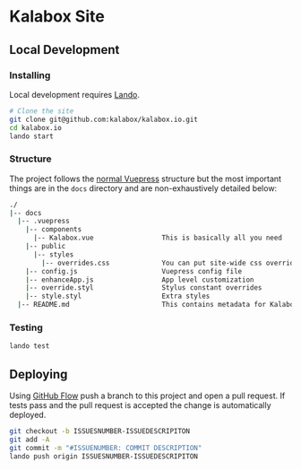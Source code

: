 # Kalabox Site

## Local Development

### Installing

Local development requires [Lando](https://docs.lndo.io).

```bash
# Clone the site
git clone git@github.com:kalabox/kalabox.io.git
cd kalabox.io
lando start
```

### Structure

The project follows the [normal Vuepress](https://vuepress.vuejs.org/guide/) structure but the most important things are in the `docs` directory and are non-exhaustively detailed below:

```bash
./
|-- docs
  |-- .vuepress
    |-- components
      |-- Kalabox.vue                 This is basically all you need
    |-- public
      |-- styles
        |-- overrides.css             You can put site-wide css overrides here
    |-- config.js                     Vuepress config file
    |-- enhanceApp.js                 App level customization
    |-- override.styl                 Stylus constant overrides
    |-- style.styl                    Extra styles
  |-- README.md                       This contains metadata for Kalabox.vue
```

### Testing

```bash
lando test
```

## Deploying

Using [GitHub Flow](https://guides.github.com/introduction/flow/) push a branch to this project and open a pull request. If tests pass and the pull request is accepted the change is automatically deployed.

```bash
git checkout -b ISSUESNUMBER-ISSUEDESCRIPITON
git add -A
git commit -m "#ISSUENUMBER: COMMIT DESCRIPTION"
lando push origin ISSUESNUMBER-ISSUEDESCRIPITON
```
